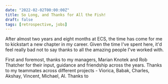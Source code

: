 ```yaml
---
date: "2022-02-02T00:00:00Z"
title: So Long, and Thanks for All the Fish!
draft: false
tags: [retrospective, jobs]
---
```


After almost two years and eight months at ECS, the time has come for me to kickstart a new chapter in my career. Given the time I've spent here, it'd feel really bad not to say thanks to all the amazing people I've worked with.

First and foremost, thanks to my managers, Marian Knotek and Rob Thatcher for their input, guidance and friendship across the years. 
Thanks to my teammates across different projects - Viorica, Babak, Charles, Akshay, Vincent, Michael, Al.
Thanks to 
